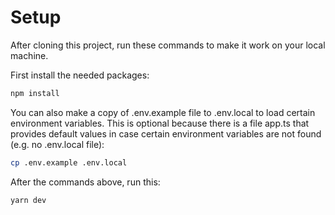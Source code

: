 # Setup

After cloning this project, run these commands to make it work on your local machine.

First install the needed packages:

```bash
npm install
```

You can also make a copy of .env.example file to .env.local to load certain environment variables. This is optional because there is a file app.ts that provides default values in case certain environment variables are not found (e.g. no .env.local file):

```bash
cp .env.example .env.local
```

After the commands above, run this:

```bash
yarn dev
```
